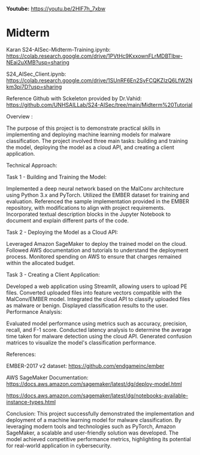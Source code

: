 **Youtube:** https://youtu.be/2HlF7h_7xbw
# Midterm

Karan S24-AISec-Midterm-Training.ipynb: https://colab.research.google.com/drive/1PVtHc9KxxownFLrMDBTlbw-NEai2uXMB?usp=sharing


S24_AISec_Client.ipynb: https://colab.research.google.com/drive/1SUnRF6En2SyFCQKZIzQ6LfW2Nkm3pi7D?usp=sharing




Reference Github with Sckeleton provided by Dr.Vahid: https://github.com/UNHSAILLab/S24-AISec/tree/main/Midterm%20Tutorial


Overview :

The purpose of this project is to demonstrate practical skills in implementing and deploying machine learning models for malware classification. The project involved three main tasks: building and training the model, deploying the model as a cloud API, and creating a client application.

Technical Approach:

Task 1 - Building and Training the Model:

Implemented a deep neural network based on the MalConv architecture using Python 3.x and PyTorch. Utilized the EMBER dataset for training and evaluation. Referenced the sample implementation provided in the EMBER repository, with modifications to align with project requirements. Incorporated textual description blocks in the Jupyter Notebook to document and explain different parts of the code.

Task 2 - Deploying the Model as a Cloud API:

Leveraged Amazon SageMaker to deploy the trained model on the cloud. Followed AWS documentation and tutorials to understand the deployment process. Monitored spending on AWS to ensure that charges remained within the allocated budget.

Task 3 - Creating a Client Application:

Developed a web application using Streamlit, allowing users to upload PE files. Converted uploaded files into feature vectors compatible with the MalConv/EMBER model. Integrated the cloud API to classify uploaded files as malware or benign. Displayed classification results to the user. Performance Analysis:

Evaluated model performance using metrics such as accuracy, precision, recall, and F-1 score. Conducted latency analysis to determine the average time taken for malware detection using the cloud API. Generated confusion matrices to visualize the model's classification performance.

References:

EMBER-2017 v2 dataset: https://github.com/endgameinc/ember 

AWS SageMaker Documentation: https://docs.aws.amazon.com/sagemaker/latest/dg/deploy-model.html 

https://docs.aws.amazon.com/sagemaker/latest/dg/notebooks-available-instance-types.html



Conclusion: This project successfully demonstrated the implementation and deployment of a machine learning model for malware classification. By leveraging modern tools and technologies such as PyTorch, Amazon SageMaker, a scalable and user-friendly solution was developed. The model achieved competitive performance metrics, highlighting its potential for real-world application in cybersecurity.
